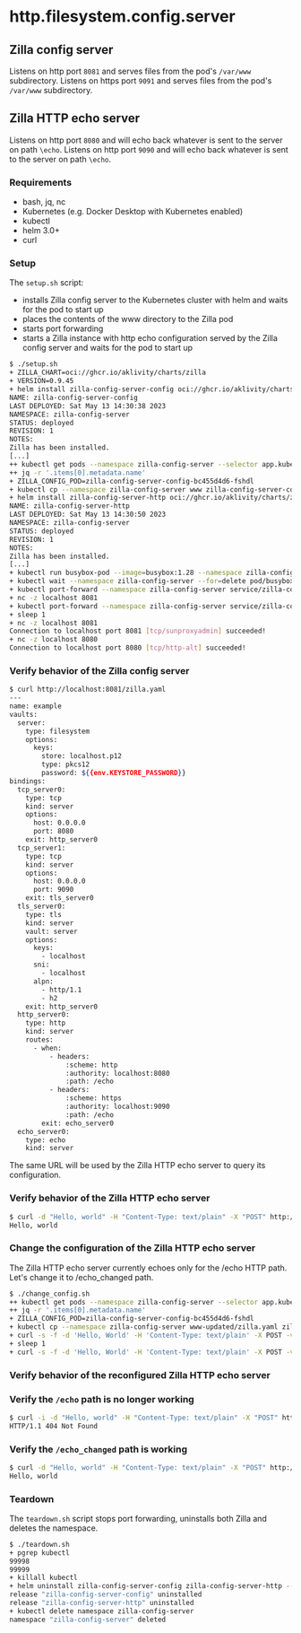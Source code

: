 # http.filesystem.config.server

## Zilla config server

Listens on http port `8081` and serves files from the pod's `/var/www` subdirectory.
Listens on https port `9091` and serves files from the pod's `/var/www` subdirectory.

## Zilla HTTP echo server

Listens on http port `8080` and will echo back whatever is sent to the server on path `\echo`.
Listens on http port `9090` and will echo back whatever is sent to the server on path `\echo`.

### Requirements

- bash, jq, nc
- Kubernetes (e.g. Docker Desktop with Kubernetes enabled)
- kubectl
- helm 3.0+
- curl

### Setup

The `setup.sh` script:
- installs Zilla config server to the Kubernetes cluster with helm and waits for the pod to start up
- places the contents of the www directory to the Zilla pod
- starts port forwarding
- starts a Zilla instance with http echo configuration served by the Zilla config server and waits for the pod to start up

```bash
$ ./setup.sh
+ ZILLA_CHART=oci://ghcr.io/aklivity/charts/zilla
+ VERSION=0.9.45
+ helm install zilla-config-server-config oci://ghcr.io/aklivity/charts/zilla --version 0.9.45 --namespace zilla-config-server --create-namespace --wait --values zilla-config/values.yaml --set-file 'zilla\.yaml=zilla-config/zilla.yaml' --set-file 'secrets.tls.data.localhost\.p12=tls/localhost.p12'
NAME: zilla-config-server-config
LAST DEPLOYED: Sat May 13 14:30:38 2023
NAMESPACE: zilla-config-server
STATUS: deployed
REVISION: 1
NOTES:
Zilla has been installed.
[...]
++ kubectl get pods --namespace zilla-config-server --selector app.kubernetes.io/instance=zilla-config-server-config -o json
++ jq -r '.items[0].metadata.name'
+ ZILLA_CONFIG_POD=zilla-config-server-config-bc455d4d6-fshdl
+ kubectl cp --namespace zilla-config-server www zilla-config-server-config-bc455d4d6-fshdl:/var/
+ helm install zilla-config-server-http oci://ghcr.io/aklivity/charts/zilla --version 0.9.45 --namespace zilla-config-server --create-namespace --wait --values zilla-http/values.yaml --set-file 'configMaps.prop.data.zilla\.properties=zilla-http/zilla.properties'
NAME: zilla-config-server-http
LAST DEPLOYED: Sat May 13 14:30:50 2023
NAMESPACE: zilla-config-server
STATUS: deployed
REVISION: 1
NOTES:
Zilla has been installed.
[...]
+ kubectl run busybox-pod --image=busybox:1.28 --namespace zilla-config-server --rm --restart=Never -i -t -- /bin/sh -c 'until nc -w 2 zilla-config-server-http 8080; do echo . && sleep 5; done'
+ kubectl wait --namespace zilla-config-server --for=delete pod/busybox-pod
+ kubectl port-forward --namespace zilla-config-server service/zilla-config-server-config 8081 9091
+ nc -z localhost 8081
+ kubectl port-forward --namespace zilla-config-server service/zilla-config-server-http 8080 9090
+ sleep 1
+ nc -z localhost 8081
Connection to localhost port 8081 [tcp/sunproxyadmin] succeeded!
+ nc -z localhost 8080
Connection to localhost port 8080 [tcp/http-alt] succeeded!
```

### Verify behavior of the Zilla config server

```bash
$ curl http://localhost:8081/zilla.yaml
---
name: example
vaults:
  server:
    type: filesystem
    options:
      keys:
        store: localhost.p12
        type: pkcs12
        password: ${{env.KEYSTORE_PASSWORD}}
bindings:
  tcp_server0:
    type: tcp
    kind: server
    options:
      host: 0.0.0.0
      port: 8080
    exit: http_server0
  tcp_server1:
    type: tcp
    kind: server
    options:
      host: 0.0.0.0
      port: 9090
    exit: tls_server0
  tls_server0:
    type: tls
    kind: server
    vault: server
    options:
      keys:
        - localhost
      sni:
        - localhost
      alpn:
        - http/1.1
        - h2
    exit: http_server0
  http_server0:
    type: http
    kind: server
    routes:
      - when:
          - headers:
              :scheme: http
              :authority: localhost:8080
              :path: /echo
          - headers:
              :scheme: https
              :authority: localhost:9090
              :path: /echo
        exit: echo_server0
  echo_server0:
    type: echo
    kind: server
```

The same URL will be used by the Zilla HTTP echo server to query its configuration.

### Verify behavior of the Zilla HTTP echo server

```bash
$ curl -d "Hello, world" -H "Content-Type: text/plain" -X "POST" http://localhost:8080/echo
Hello, world
```

### Change the configuration of the Zilla HTTP echo server
The Zilla HTTP echo server currently echoes only for the /echo HTTP path. Let's change it to /echo_changed path.

```bash
$ ./change_config.sh
++ kubectl get pods --namespace zilla-config-server --selector app.kubernetes.io/instance=zilla-config-server-config -o json
++ jq -r '.items[0].metadata.name'
+ ZILLA_CONFIG_POD=zilla-config-server-config-bc455d4d6-fshdl
+ kubectl cp --namespace zilla-config-server www-updated/zilla.yaml zilla-config-server-config-bc455d4d6-fshdl:/var/www/zilla.yaml
+ curl -s -f -d 'Hello, World' -H 'Content-Type: text/plain' -X POST -v http://localhost:8080/echo_changed
+ sleep 1
+ curl -s -f -d 'Hello, World' -H 'Content-Type: text/plain' -X POST -v http://localhost:8080/echo_changed
```

### Verify behavior of the reconfigured Zilla HTTP echo server

### Verify the `/echo` path is no longer working

```bash
$ curl -i -d "Hello, world" -H "Content-Type: text/plain" -X "POST" http://localhost:8080/echo
HTTP/1.1 404 Not Found
```

### Verify the `/echo_changed` path is working

```bash
$ curl -d "Hello, world" -H "Content-Type: text/plain" -X "POST" http://localhost:8080/echo_changed
Hello, world
```

### Teardown

The `teardown.sh` script stops port forwarding, uninstalls both Zilla and deletes the namespace.

```bash
$ ./teardown.sh
+ pgrep kubectl
99998
99999
+ killall kubectl
+ helm uninstall zilla-config-server-config zilla-config-server-http --namespace zilla-config-server
release "zilla-config-server-config" uninstalled
release "zilla-config-server-http" uninstalled
+ kubectl delete namespace zilla-config-server
namespace "zilla-config-server" deleted
```
